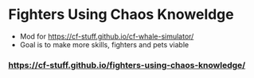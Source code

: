 # Fighters Using Chaos Knoweldge

- Mod for https://cf-stuff.github.io/cf-whale-simulator/
- Goal is to make more skills, fighters and pets viable

### https://cf-stuff.github.io/fighters-using-chaos-knowledge/

